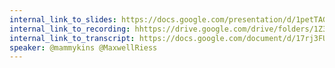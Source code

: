 ```yaml
---
internal_link_to_slides: https://docs.google.com/presentation/d/1petTAGDn5mNUiJ2-2BJim4FLfNM2NoPaJcEJOrQpZwA/edit
internal_link_to_recording: hhttps://drive.google.com/drive/folders/1Z3t9dw4-0t05OsQnj7ie1r4e6wSHZWGI
internal_link_to_transcript: https://docs.google.com/document/d/17rj3FUWGGScXHOvY3y6eugTgVCvYZS5tEqafZmOlDbA/edit
speaker: @mammykins @MaxwellRiess
---
```

